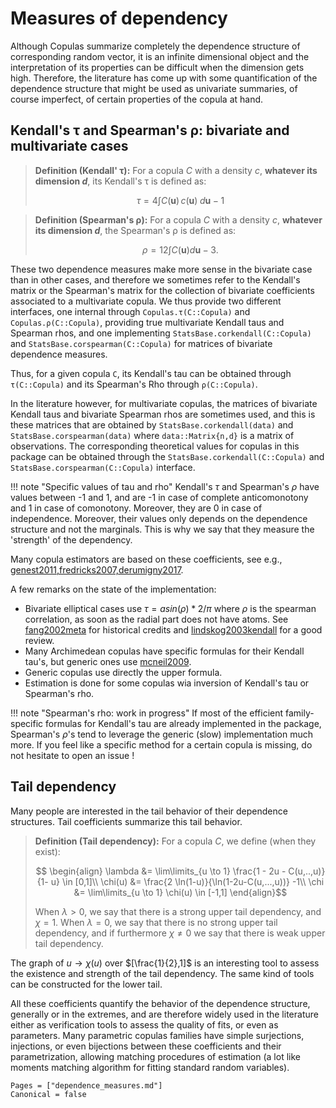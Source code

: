 # Measures of dependency


Although Copulas summarize completely the dependence structure of corresponding random vector, it is an infinite dimensional object and the interpretation of its properties can be difficult when the dimension gets high. Therefore, the literature has come up with some quantification of the dependence structure that might be used as univariate summaries, of course imperfect, of certain properties of the copula at hand. 

## Kendall's τ and Spearman's ρ: bivariate and multivariate cases

> **Definition (Kendall' τ):** For a copula $C$ with a density $c$, **whatever its dimension $d$**, its Kendall's τ is defined as: 
> 
>$$\tau = 4 \int C(\bm u) \, c(\bm u) \;d\bm u -1$$

> **Definition (Spearman's ρ):** For a copula $C$ with a density $c$, **whatever its dimension $d$**, the Spearman's ρ is defined as: 
>
> $$\rho = 12 \int C(\bm u) d\bm u -3.$$

These two dependence measures make more sense in the bivariate case than in other cases, and therefore we sometimes refer to the Kendall's matrix or the Spearman's matrix for the collection of bivariate coefficients associated to a multivariate copula. We thus provide two different interfaces, one internal through `Copulas.τ(C::Copula)` and `Copulas.ρ(C::Copula)`, providing true multivariate Kendall taus and Spearman rhos, and one implementing `StatsBase.corkendall(C::Copula)` and `StatsBase.corspearman(C::Copula)` for matrices of bivariate dependence measures. 

Thus, for a given copula `C`, its Kendall's tau can be obtained through `τ(C::Copula)` and its Spearman's Rho through `ρ(C::Copula)`. 

In the literature however, for multivariate copulas, the matrices of bivariate Kendall taus and bivariate Spearman rhos are sometimes used, and this is these matrices that are obtained by `StatsBase.corkendall(data)` and `StatsBase.corspearman(data)` where `data::Matrix{n,d}` is a matrix of observations. The corresponding theoretical values for copulas in this package can be obtained through the `StatsBase.corkendall(C::Copula)` and `StatsBase.corspearman(C::Copula)` interface.


!!! note "Specific values of tau and rho"
    Kendall's $\tau$ and Spearman's $\rho$ have values between -1 and 1, and are -1 in case of complete anticomonotony and 1 in case of comonotony. Moreover, they are 0 in case of independence. Moreover, their values only depends on the dependence structure and not the marginals. This is why we say that they measure the 'strength' of the dependency.

Many copula estimators are based on these coefficients, see e.g., [genest2011,fredricks2007,derumigny2017](@cite).

A few remarks on the state of the implementation:

* Bivariate elliptical cases use $\tau = asin(\rho) * 2 / \pi$ where $\rho$ is the spearman correlation, as soon as the radial part does not have atoms. See [fang2002meta](@cite) for historical credits and [lindskog2003kendall](@cite) for a good review.
* Many Archimedean copulas have specific formulas for their Kendall tau's, but generic ones use [mcneil2009](@cite). 
* Generic copulas use directly the upper formula. 
* Estimation is done for some copulas wia inversion of Kendall's tau or Spearman's rho.

!!! note "Spearman's rho: work in progress"
    If most of the efficient family-specific formulas for Kendall's tau are already implemented in the package, Spearman's $\rho$'s tend to leverage the generic (slow) implementation much more. If you feel like a specific method for a certain copula is missing, do not hesitate to open an issue !

## Tail dependency

Many people are interested in the tail behavior of their dependence structures. Tail coefficients summarize this tail behavior.

>**Definition (Tail dependency):** For a copula $C$, we define (when they exist):
> ```math
>  \begin{align}
>    \lambda &= \lim\limits_{u \to 1} \frac{1 - 2u - C(u,..,u)}{1- u} \in [0,1]\\
>    \chi(u) &= \frac{2 \ln(1-u)}{\ln(1-2u-C(u,...,u))} -1\\
>    \chi &= \lim\limits_{u \to 1} \chi(u) \in [-1,1]
>  \end{align}
>```
> When $\lambda > 0$, we say that there is a strong upper tail dependency, and $\chi = 1$. When $\lambda = 0$, we say that there is no strong upper tail dependency, and if furthermore $\chi \neq 0$ we say that there is weak upper tail dependency.

The graph of $u \to \chi(u)$ over $[\frac{1}{2},1]$ is an interesting tool to assess the existence and strength of the tail dependency. The same kind of tools can be constructed for the lower tail. 

All these coefficients quantify the behavior of the dependence structure, generally or in the extremes, and are therefore widely used in the literature either as verification tools to assess the quality of fits, or even as parameters. Many parametric copulas families have simple surjections, injections, or even bijections between these coefficients and their parametrization, allowing matching procedures of estimation (a lot like moments matching algorithm for fitting standard random variables).


```@bibliography
Pages = ["dependence_measures.md"]
Canonical = false
```